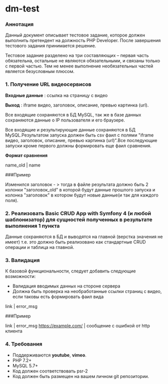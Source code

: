 # dm-test

### Аннотация

Данный документ описывает тестовое задание, которое должен выполнить претендент на должность PHP Developer.
После завершения тестового задания принимается решение.

Тестовое задание разделено на три составляющих – первая часть обязательна, остальные не являются обязательными, и связаны только с первой частью. Тем не менее выполнение необязательных частей является безусловным плюсом.

### 1. Получение URL видеосервисов

**Входные данные** : ссылка на страницу с видео

**Выход** : iframe видео, заголовок, описание, превью картинка (url).

Все входящие сохраняются в БД MySQL, так же в базе данных сохраняются данные о IP пользователя и его браузере.

Все входящие и результирующие данные сохраняются в БД MySQL.Результатом запуска должен быть csv фаил с полями "iframe видео, заголовок, описание, превью картинка (url)".Все последующие запуски кроме первого должны формировать еще фаил сравнения.

**Формат сравнения**

name_old | name

###Пример

Изменился заголовок - > тогда в файле результата должно быть 2 колонки "заголовок_old" в которой будут данные прошлого запуска и колонка "заголовок" в котором будут новые данные(и так для каждого поля).

### 2. Реализовать Basic CRUD App with Symfony 4 (и любой шаблонизатор) для сущностей полученных в результате выполнения 1 пункта

Данные сохраняются в БД и выводятся на главной (верстка значения не имеет) т.е. это должно быть реализовано как стандартные CRUD операции и таблица на главной.

### 3. Валидация
К базовой функциональности, следует добавить следующие возможности:

* Валидация вводимых данных на стороне сервера
* Должна быть проверка на необработанные ссылки страниц с видео, если таковы есть формировать фаил вида

link | error_msg

###Пример

link | error_msg
https://example.com/ | сообщение с ошибкой от http клиента

### 4. Требования

* Поддерживаются **youtube**, **vimeo**.
* PHP 7.2+
* MySQL 5.7+
* Код должен соответствовать psr-2
* Код должен быть размещен на вашем личном git репозитории.

